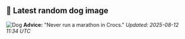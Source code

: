 ## 🐶 Latest random dog image
![Dog](https://images.dog.ceo/breeds/chippiparai-indian/Indian-Chippiparai.jpg)
**Advice:** "Never run a marathon in Crocs."
*Updated: 2025-08-12 11:34 UTC*
